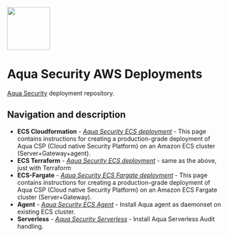 <img src="https://avatars3.githubusercontent.com/u/12783832?s=200&v=4" height="100" width="100" />

# Aqua Security AWS Deployments

[Aqua Security](https://www.aquasec.com) deployment repository.

## Navigation and description

* **ECS Cloudformation** - [*Aqua Security ECS deployment*](https://github.com/aquasecurity/aqua-aws/tree/master/cloudformation/aqua-ecs) - This page contains instructions for creating a production-grade deployment of Aqua CSP (Cloud native Security Platform) on an Amazon ECS cluster (Server+Gateway+agent). 
* **ECS Terraform** - [*Aqua Security ECS deployment*](https://github.com/aquasecurity/aqua-aws/tree/master/terraform) - same as the above, just with Terraform
* **ECS-Fargate** - [*Aqua Security ECS Fargate deployment*](https://github.com/aquasecurity/aqua-aws/tree/master/cloudformation/aqua-ecs-fargate) - This page contains instructions for creating a production-grade deployment of Aqua CSP (Cloud native Security Platform) on an Amazon ECS Fargate cluster (Server+Gateway). 
* **Agent** - [*Aqua Security ECS Agent*](https://github.com/aquasecurity/aqua-aws/tree/master/cloudformation/aqua-ecs-agent) - Install Aqua agent as daemonset on existing ECS cluster.
* **Serverless** - [*Aqua Security Serverless*](https://github.com/aquasecurity/aqua-aws/tree/master/cloudformation/aqua-lambda) - Install Aqua Serverless Audit handling.
